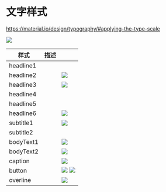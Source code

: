 # 文字样式

https://material.io/design/typography/#applying-the-type-scale

![](http://mdpic.yanhao.ren/06f7b38c0924f949d071ce9a23fb4bb7.png)

| 样式 | 描述 |  |
|-|-|-|
| headline1 |  |      |
| headline2 |      | ![](http://mdpic.yanhao.ren/3c2f334be14cbbeba62c3fe7b7b92d27.png) |
| headline3 |      | ![](http://mdpic.yanhao.ren/959b40e333ec9891229926879ba81447.png) |
| headline4 | | |
| headline5 | | |
| headline6 | | ![](http://mdpic.yanhao.ren/ce68e499c78a9512c3392db40fe3703e.png) |
| subtitle1 | | ![](http://mdpic.yanhao.ren/dae18d008b1164b7f634bbfd1fd7653d.png) |
| subtitle2 | | |
| bodyText1 | | ![](http://mdpic.yanhao.ren/d0899461d852bee2de785a0688acbb29.png) |
| bodyText2 | | ![](http://mdpic.yanhao.ren/cea8aeb9544302b9eb3c7ab8d1b027b6.png) |
| caption | | ![](http://mdpic.yanhao.ren/6ff4075205d4707a75639002f4707a62.png) |
| button | | ![](https://storage.googleapis.com/spec-host/mio-staging%2Fmio-design%2F1584058305895%2Fassets%2F1MAj_XQNclJloKf7XuN0UEgbJn1x0xydd%2Fapplyingtypescale-button-sanserif.png) ![](http://mdpic.yanhao.ren/9beeea157101c8cc81df56089829a86c.png) |
| overline | | ![](http://mdpic.yanhao.ren/ae756d9826a9bf5e6e62a73b5b3eedd5.png) |

